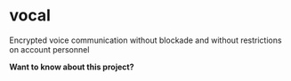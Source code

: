 # vocal
Encrypted voice communication without blockade and without restrictions on account personnel



**Want to know about this project?**

[English]: https://github.com/Team-Vocal/vocal

